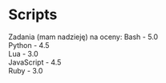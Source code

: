 # Scripts

Zadania (mam nadzieję) na oceny:
Bash - 5.0  
Python - 4.5  
Lua - 3.0  
JavaScript - 4.5  
Ruby - 3.0  
